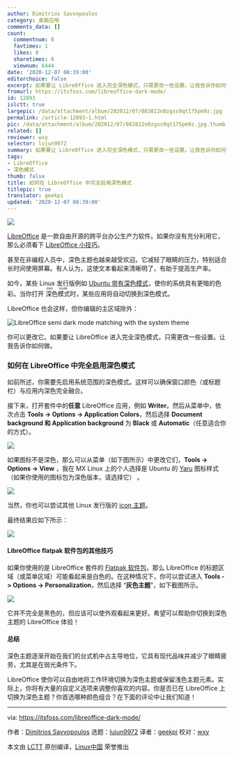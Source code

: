 ```yaml
---
author: Dimitrios Savvopoulos
category: 桌面应用
comments_data: []
count:
  commentnum: 0
  favtimes: 1
  likes: 0
  sharetimes: 0
  viewnum: 6444
date: '2020-12-07 08:39:00'
editorchoice: false
excerpt: 如果要让 LibreOffice 进入完全深色模式，只需更改一些设置。让我告诉你如何做。
fromurl: https://itsfoss.com/libreoffice-dark-mode/
id: 12893
islctt: true
largepic: /data/attachment/album/202012/07/083812n0zgss9qt175pm9z.jpg
permalink: /article-12893-1.html
pic: /data/attachment/album/202012/07/083812n0zgss9qt175pm9z.jpg.thumb.jpg
related: []
reviewer: wxy
selector: lujun9972
summary: 如果要让 LibreOffice 进入完全深色模式，只需更改一些设置。让我告诉你如何做。
tags:
- LibreOffice
- 深色模式
thumb: false
title: 如何在 LibreOffice 中完全启用深色模式
titlepic: true
translator: geekpi
updated: '2020-12-07 08:39:00'
---
```


![](/data/attachment/album/202012/07/083812n0zgss9qt175pm9z.jpg)


[LibreOffice](https://www.libreoffice.org) 是一款自由开源的跨平台办公生产力软件。如果你没有充分利用它，那么必须看下 [LibreOffice 小技巧](https://itsfoss.com/libreoffice-tips/)。


甚至在非编程人员中，深色主题也越来越受欢迎。它减轻了眼睛的压力，特别适合长时间使用屏幕。有人认为，这使文本看起来清晰明了，有助于提高生产率。


如今，某些 Linux 发行版例如 [Ubuntu 带有深色模式](https://itsfoss.com/dark-mode-ubuntu/)，使你的系统具有更暗的色彩。当你打开<ruby> 深色模式 <rt>  dark mode </rt></ruby>时，某些应用将自动切换到深色模式。


LibreOffice 也会这样，但你编辑的主区域除外：


![LibreOffice semi dark mode matching with the system theme](/data/attachment/album/202012/07/084009a9f904449z46dxz9.png)


你可以更改它。如果要让 LibreOffice 进入完全深色模式，只需更改一些设置。让我告诉你如何做。


### 如何在 LibreOffice 中完全启用深色模式


如前所述，你需要先启用系统范围的深色模式。这样可以确保窗口颜色（或标题栏）与应用内深色完全融合。


接下来，打开套件中的**任意** LibreOffice 应用，例如 **Writer**。然后从菜单中，依次点击 **Tools -> Options -> Application Colors**，然后选择 **Document background 和 Application background** 为 **Black** 或 **Automatic**（任意适合你的方式）。


![](/data/attachment/album/202012/07/083939y8cmmokapap6aoz2.png)


如果图标不是深色，那么可以从菜单（如下图所示）中更改它们，**Tools -> Options -> View** ，我在 MX Linux 上的个人选择是 Ubuntu 的 [Yaru](https://extensions.libreoffice.org/en/extensions/show/yaru-icon-theme) 图标样式（如果你使用的图标包为深色版本，请选择它） 。


![](/data/attachment/album/202012/07/083946olxmuigslmoujs3f.png)


当然，你也可以尝试其他 Linux 发行版的 [icon 主题](https://itsfoss.com/best-icon-themes-ubuntu-16-04/)。


最终结果应如下所示：


![](/data/attachment/album/202012/07/083949n7f5sa9zwcxlalil.png)


#### LibreOffice flatpak 软件包的其他技巧


如果你使用的是 LibreOffice 套件的 [Flatpak 软件包](https://itsfoss.com/what-is-flatpak/)，那么 LibreOffice 的标题区域（或菜单区域）可能看起来是白色的。在这种情况下，你可以尝试进入 **Tools -> Options -> Personalization**，然后选择 “**灰色主题**”，如下截图所示。


![](/data/attachment/album/202012/07/083952tcqqt1cnqqwc67bt.png)


它并不完全是黑色的，但应该可以使外观看起来更好。希望可以帮助你切换到深色主题的 LibreOffice 体验！


#### 总结


深色主题逐渐开始在我们的台式机中占主导地位，它具有现代品味并减少了眼睛疲劳，尤其是在弱光条件下。


LibreOffice 使你可以自由地将工作环境切换为深色主题或保留浅色主题元素。实际上，你将有大量的自定义选项来调整你喜欢的内容。你是否已在 LibreOffice 上切换为深色主题？你首选哪种颜色组合？在下面的评论中让我们知道！




---


via: <https://itsfoss.com/libreoffice-dark-mode/>


作者：[Dimitrios Savvopoulos](https://itsfoss.com/author/dimitrios/) 选题：[lujun9972](https://github.com/lujun9972) 译者：[geekpi](https://github.com/geekpi) 校对：[wxy](https://github.com/wxy)


本文由 [LCTT](https://github.com/LCTT/TranslateProject) 原创编译，[Linux中国](https://linux.cn/) 荣誉推出